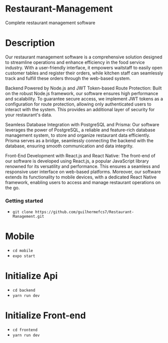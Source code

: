 # Restaurant-Management
Complete restaurant management software

# Description

Our restaurant management software is a comprehensive solution designed to streamline operations and enhance efficiency in the food service industry. With a user-friendly interface, it empowers waitstaff to easily 
open customer tables and register their orders, while kitchen staff can seamlessly track and fulfill these orders through the web-based system.

Backend Powered by Node.js and JWT Token-based Route Protection:
Built on the robust Node.js framework, our software ensures high performance and scalability. To guarantee secure access, we implement JWT tokens as a configuration for route protection, allowing only authenticated 
users to interact with the system. This provides an additional layer of security for your restaurant's data.

Seamless Database Integration with PostgreSQL and Prisma:
Our software leverages the power of PostgreSQL, a reliable and feature-rich database management system, to store and organize restaurant data efficiently. Prisma serves as a bridge, seamlessly connecting the backend 
with the database, ensuring smooth communication and data integrity.

Front-End Development with React.js and React Native:
The front-end of our software is developed using React.js, a popular JavaScript library renowned for its versatility and performance. This ensures a seamless and responsive user interface on web-based platforms. 
Moreover, our software extends its functionality to mobile devices, with a dedicated React Native framework, enabling users to access and manage restaurant operations on the go.


### Getting started
- `git clone https://github.com/guilhermefcs7/Restaurant-Management.git`

# Mobile

- `cd mobile`
- `expo start`

# Initialize Api
- `cd backend`
- `yarn run dev`

# Initialize Front-end
- `cd frontend`
- `yarn run dev`
